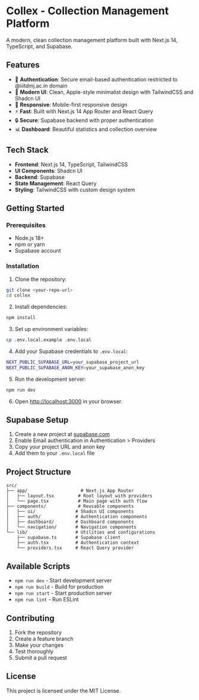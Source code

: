 # Collex - Collection Management Platform

A modern, clean collection management platform built with Next.js 14, TypeScript, and Supabase.

## Features

- 🔐 **Authentication**: Secure email-based authentication restricted to @iiitdmj.ac.in domain
- 🎨 **Modern UI**: Clean, Apple-style minimalist design with TailwindCSS and Shadcn UI
- 📱 **Responsive**: Mobile-first responsive design
- ⚡ **Fast**: Built with Next.js 14 App Router and React Query
- 🔒 **Secure**: Supabase backend with proper authentication
- 📊 **Dashboard**: Beautiful statistics and collection overview

## Tech Stack

- **Frontend**: Next.js 14, TypeScript, TailwindCSS
- **UI Components**: Shadcn UI
- **Backend**: Supabase
- **State Management**: React Query
- **Styling**: TailwindCSS with custom design system

## Getting Started

### Prerequisites

- Node.js 18+ 
- npm or yarn
- Supabase account

### Installation

1. Clone the repository:
```bash
git clone <your-repo-url>
cd collex
```

2. Install dependencies:
```bash
npm install
```

3. Set up environment variables:
```bash
cp .env.local.example .env.local
```

4. Add your Supabase credentials to `.env.local`:
```bash
NEXT_PUBLIC_SUPABASE_URL=your_supabase_project_url
NEXT_PUBLIC_SUPABASE_ANON_KEY=your_supabase_anon_key
```

5. Run the development server:
```bash
npm run dev
```

6. Open [http://localhost:3000](http://localhost:3000) in your browser.

## Supabase Setup

1. Create a new project at [supabase.com](https://supabase.com)
2. Enable Email authentication in Authentication > Providers
3. Copy your project URL and anon key
4. Add them to your `.env.local` file

## Project Structure

```
src/
├── app/                    # Next.js App Router
│   ├── layout.tsx         # Root layout with providers
│   └── page.tsx           # Main page with auth flow
├── components/            # Reusable components
│   ├── ui/               # Shadcn UI components
│   ├── auth/             # Authentication components
│   ├── dashboard/        # Dashboard components
│   └── navigation/       # Navigation components
└── lib/                  # Utilities and configurations
    ├── supabase.ts       # Supabase client
    ├── auth.tsx          # Authentication context
    └── providers.tsx     # React Query provider
```

## Available Scripts

- `npm run dev` - Start development server
- `npm run build` - Build for production
- `npm run start` - Start production server
- `npm run lint` - Run ESLint

## Contributing

1. Fork the repository
2. Create a feature branch
3. Make your changes
4. Test thoroughly
5. Submit a pull request

## License

This project is licensed under the MIT License.
